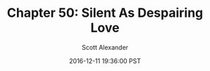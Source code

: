 ---
layout: chapter
title: "Chapter 50: Silent As Despairing Love"
author: Scott Alexander
description: http://unsongbook.com/chapter-50-silent-as-despairing-love/
date: 2016-12-11 19:36:00 PST
length: 3924601
duration: 981
guid: chapter-50-silent-as-despairing-love
---